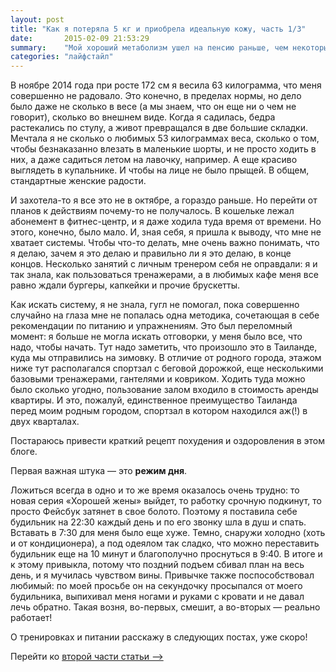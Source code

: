```yaml
---
layout: post
title: "Как я потеряла 5 кг и приобрела идеальную кожу, часть 1/3"
date:       2015-02-09 21:53:29
summary:    "Мой хороший метаболизм ушел на пенсию раньше, чем некоторые балерины, — в 25 лет. За последующие два года я набрала 10 килограмм и отвыкла носить короткие юбки и шорты. Но пришло время взять себя в руки и отвоевать былую попу у фонданов и фондю. История одного похудения в трех актах."
categories: "лайфстайл"
---
```


В ноябре 2014 года при росте 172 см я весила 63 килограмма, что меня совершенно не радовало. Это конечно, в пределах нормы, но дело было даже не сколько в весе (а мы знаем, что он еще ни о чем не говорит), сколько во внешнем виде. Когда я садилась, бедра растекались по стулу, а живот превращался в две большие складки. Мечтала я не сколько о любимых 53 килограммах веса, сколько о том, чтобы безнаказанно влезать в маленькие шорты, и не просто ходить в них, а даже садиться летом на лавочку, например. А еще красиво выглядеть в купальнике. И чтобы на лице не было прыщей. В общем, стандартные женские радости.

И захотела-то я все это не в октябре, а гораздо раньше. Но перейти от планов к действиям почему-то не получалось. В кошельке лежал абонемент в фитнес-центр, и я даже ходила туда время от времени. Но этого, конечно, было мало. И, зная себя, я пришла к выводу, что мне не хватает системы. Чтобы что-то делать, мне очень важно понимать, что я делаю, зачем я это делаю и правильно ли я это делаю, в конце концов. Несколько занятий с личным тренером себя не оправдали: я и так знала, как пользоваться тренажерами, а в любимых кафе меня все равно ждали бургеры, капкейки и прочие брускетты.

Как искать систему, я не знала, гугл не помогал, пока совершенно случайно на глаза мне не попалась одна методика, сочетающая в себе рекомендации по питанию и упражнениям. Это был переломный момент: я больше не могла искать отговорки, у меня было все, что надо, чтобы начать. Тут надо заметить, что произошло это в Таиланде, куда мы отправились на зимовку. В отличие от родного города, этажом ниже тут располагался спортзал с беговой дорожкой, еще несколькими базовыми тренажерами, гантелями и ковриком. Ходить туда можно было сколько угодно, пользование залом входило в стоимость аренды квартиры. И это, пожалуй, единственное преимущество Таиланда перед моим родным городом, спортзал в котором находился аж(!) в двух кварталах.

Постараюсь привести краткий рецепт похудения и оздоровления в этом блоге.

Первая важная штука — это **режим дня**.

Ложиться всегда в одно и то же время оказалось очень трудно: то новая серия «Хорошей жены» выйдет, то работку срочную подкинут, то просто Фейсбук затянет в свое болото. Поэтому я поставила себе будильник на 22:30 каждый день и по его звонку шла в душ и спать. Вставать в 7:30 для меня было еще хуже. Темно, снаружи холодно (хоть и от кондиционера), а под одеялом так сладко, что можно переставить будильник еще на 10 минут и благополучно проснуться в 9:40. В итоге и к этому привыкла, потому что поздний подъем сбивал план на весь день, и я мучилась чувством вины. Привычке также поспособствовал любимый: по моей просьбе он на секундочку просыпался от моего будильника, выпихивал меня ногами и руками с кровати и не давал лечь обратно. Такая возня, во-первых, смешит, а во-вторых — реально работает!

О тренировках и питании расскажу в следующих постах, уже скоро!

Перейти ко [второй части статьи ⟶](http://kozmetium.co/лайфстайл/2015/02/09/kak-ya-poteryala-5kg-i-probrela-idealnuyu-koju-chast2-3/)
